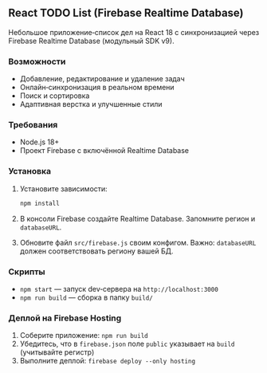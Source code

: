 ## React TODO List (Firebase Realtime Database)

Небольшое приложение‑список дел на React 18 с синхронизацией через Firebase Realtime Database (модульный SDK v9).

### Возможности
- Добавление, редактирование и удаление задач
- Онлайн‑синхронизация в реальном времени
- Поиск и сортировка
- Адаптивная верстка и улучшенные стили

### Требования
- Node.js 18+
- Проект Firebase с включённой Realtime Database

### Установка
1. Установите зависимости:
   ```bash
   npm install
   ```
2. В консоли Firebase создайте Realtime Database. Запомните регион и `databaseURL`.

3. Обновите файл `src/firebase.js` своим конфигом. Важно: `databaseURL` должен соответствовать региону вашей БД.


### Скрипты
- `npm start` — запуск dev‑сервера на `http://localhost:3000`
- `npm run build` — сборка в папку `build/`

### Деплой на Firebase Hosting
1. Соберите приложение: `npm run build`
2. Убедитесь, что в `firebase.json` поле `public` указывает на `build` (учитывайте регистр)
3. Выполните деплой: `firebase deploy --only hosting`

